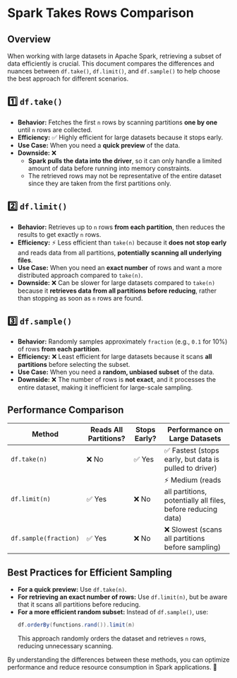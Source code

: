 # Spark Takes Rows Comparison

## Overview
When working with large datasets in Apache Spark, retrieving a subset of data efficiently is crucial. This document compares the differences and nuances between `df.take()`, `df.limit()`, and `df.sample()` to help choose the best approach for different scenarios.

## 1️⃣ `df.take()`
- **Behavior:** Fetches the first `n` rows by scanning partitions **one by one** until `n` rows are collected.
- **Efficiency:** ✅ Highly efficient for large datasets because it stops early.
- **Use Case:** When you need a **quick preview** of the data.
- **Downside:** ❌
  + **Spark pulls the data into the driver**, so it can only handle a limited amount of data before running into memory constraints.
  + The retrieved rows may not be representative of the entire dataset since they are taken from the first partitions only.

## 2️⃣ `df.limit()`
- **Behavior:** Retrieves up to `n` rows **from each partition**, then reduces the results to get exactly `n` rows.
- **Efficiency:** ⚡ Less efficient than `take(n)` because it **does not stop early** and reads data from all partitions, **potentially scanning all underlying files**.
- **Use Case:** When you need an **exact number** of rows and want a more distributed approach compared to `take(n)`.
- **Downside:** ❌ Can be slower for large datasets compared to `take(n)` because it **retrieves data from all partitions before reducing**, rather than stopping as soon as `n` rows are found.

## 3️⃣ `df.sample()`
- **Behavior:** Randomly samples approximately `fraction` (e.g., `0.1` for 10%) of rows **from each partition**.
- **Efficiency:** ❌ Least efficient for large datasets because it scans **all partitions** before selecting the subset.
- **Use Case:** When you need a **random, unbiased subset** of the data.
- **Downside:** ❌ The number of rows is **not exact**, and it processes the entire dataset, making it inefficient for large-scale sampling.

## Performance Comparison

| Method           | Reads All Partitions? | Stops Early? | Performance on Large Datasets |
|-----------------|----------------------|--------------|-------------------------------|
| `df.take(n)`    | ❌ No                 | ✅ Yes       | ✅ Fastest (stops early, but data is pulled to driver) |
| `df.limit(n)`   | ✅ Yes                | ❌ No        | ⚡ Medium (reads all partitions, potentially all files, before reducing data) |
| `df.sample(fraction)` | ✅ Yes          | ❌ No        | ❌ Slowest (scans all partitions before sampling) |

## Best Practices for Efficient Sampling
- **For a quick preview:** Use `df.take(n)`.
- **For retrieving an exact number of rows:** Use `df.limit(n)`, but be aware that it scans all partitions before reducing.
- **For a more efficient random subset:** Instead of `df.sample()`, use:
  ```scala
  df.orderBy(functions.rand()).limit(n)
  ```
  This approach randomly orders the dataset and retrieves `n` rows, reducing unnecessary scanning.

By understanding the differences between these methods, you can optimize performance and reduce resource consumption in Spark applications. 🚀
